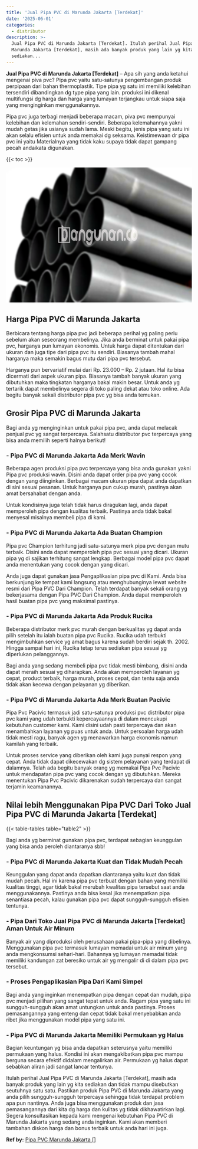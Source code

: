 ```yaml
---
title: 'Jual Pipa PVC di Marunda Jakarta [Terdekat]'
date: '2025-06-01'
categories:
  - distributor
description: >-
  Jual Pipa PVC di Marunda Jakarta [Terdekat]. Itulah perihal Jual Pipa PVC di
  Marunda Jakarta [Terdekat], masih ada banyak produk yang lain yg kita
  sediakan...
---
```


**Jual Pipa PVC di Marunda Jakarta \[Terdekat\]** – Apa sih yang anda ketahui mengenai piva pvc? Pipa pvc yaitu satu-satunya pengembangan produk perpipaan dari bahan thermoplastik. Tipe pipa yg satu ini memiliki kelebihan tersendiri dibandingkan dg type pipa yang lain. produksi ini dikenal multifungsi dg harga dan harga yang lumayan terjangkau untuk siapa saja yang menginginkan menggunakannya.

Pipa pvc juga terbagi menjadi beberapa macam, piva pvc mempunyai kelebihan dan kelemahan sendiri-sendiri. Beberapa kelemahannya yakni mudah getas jika usianya sudah lama. Meski begitu, jenis pipa yang satu ini akan selalu efisien untuk anda memakai dg seksama. Keistimewaan dr pipa pvc ini yaitu Materialnya yang tidak kaku supaya tidak dapat gampang pecah andaikata digunakan.

{{< toc >}}

![Jual Pipa PVC di Marunda Jakarta [Terdekat]](/images/jaul-pipa-pvc-59.png)

## Harga Pipa PVC di Marunda Jakarta

Berbicara tentang harga pipa pvc jadi beberapa perihal yg paling perlu sebelum akan seseorang membelinya. Jika anda berminat untuk pakai pipa pvc, harganya pun lumayan ekonomis. Untuk harga dapat ditentukan dari ukuran dan juga tipe dari pipa pvc itu sendiri. Biasanya tambah mahal harganya maka semakin bagus mutu dari pipa pvc tersebut.

Harganya pun bervariatif mulai dari Rp. 23.000 – Rp. 2 jutaan. Hal itu bisa dicermati dari aspek ukuran pipa. Biasanya tambah banyak ukuran yang dibutuhkan maka tingkatan harganya bakal makin besar. Untuk anda yg tertarik dapat membelinya segera di toko paling dekat atau toko online. Ada begitu banyak sekali distributor pipa pvc yg bisa anda temukan.

## Grosir Pipa PVC di Marunda Jakarta

Bagi anda yg menginginkan untuk pakai pipa pvc, anda dapat melacak penjual pvc yg sangat terpercaya. Salahsatu distributor pvc terpercaya yang bisa anda memilih seperti halnya berikut!

### \- Pipa PVC di Marunda Jakarta Ada Merk Wavin

Beberapa agen produksi pipa pvc terpercaya yang bisa anda gunakan yakni Pipa pvc produksi wavin. Disini anda dapat order pipa pvc yang cocok dengan yang diinginkan. Berbagai macam ukuran pipa dapat anda dapatkan di sini sesuai pesanan. Untuk harganya pun cukup murah, pastinya akan amat bersahabat dengan anda.

Untuk kondisinya juga telah tidak harus diragukan lagi, anda dapat memperoleh pipa dengan kualitas terbaik. Pastinya anda tidak bakal menyesal misalnya membeli pipa di kami.

### \- Pipa PVC di Marunda Jakarta Ada Buatan Champion

Pipa pvc Champion terhitung jadi satu-satunya merk pipa pvc dengan mutu terbaik. Disini anda dapat memperoleh pipa pvc sesuai yang dicari. Ukuran pipa yg di sajikan terhitung sangat lengkap. Berbagai model pipa pvc dapat anda menentukan yang cocok dengan yang dicari.

Anda juga dapat gunakan jasa Pengaplikasian pipa pvc di Kami. Anda bisa berkunjung ke tempat kami langsung atau menghubunginya lewat website resmi dari Pipa PVC Dari Champion. Telah terdapat banyak sekali orang yg bekerjasama dengan Pipa PVC Dari Champion. Anda dapat memperoleh hasil buatan pipa pvc yang maksimal pastinya.

### \- Pipa PVC di Marunda Jakarta Ada Produk Rucika

Beberapa distributor merk pvc murah dengan berkualitas yg dapat anda pilih setelah itu ialah buatan pipa pvc Rucika. Rucika udah terbukti mengimbuhkan service yg amat bagus karena sudah berdiri sejak th. 2002. Hingga sampai hari ini, Rucika tetap terus sediakan pipa sesuai yg diperlukan pelanggannya.

Bagi anda yang sedang membeli pipa pvc tidak mesti bimbang, disini anda dapat meraih sesuai yg diharapkan. Anda akan memperoleh layanan yg cepat, product terbaik, harga murah, proses cepat, dan tentu saja anda tidak akan kecewa dengan pelayanan yg diberikan.

### \- Pipa PVC di Marunda Jakarta Ada Merk Buatan Pacivic

Pipa Pvc Pacivic termasuk jadi satu-satunya produksi pvc distributor pipa pvc kami yang udah terbukti kepercayaannya di dalam mencukupi kebutuhan customer kami. Kami disini udah pasti terpercaya dan akan menambahkan layanan yg puas untuk anda. Untuk persoalan harga udah tidak mesti ragu, banyak agen yg menawarkan harga ekonomis namun kamilah yang terbaik.

Untuk proses service yang diberikan oleh kami juga punyai respon yang cepat. Anda tidak dapat dikecewakan dg sistem pelayanan yang terdapat di dalamnya. Telah ada begitu banyak orang yg memakai Pipa Pvc Pacivic untuk mendapatan pipa pvc yang cocok dengan yg dibutuhkan. Mereka menentukan Pipa Pvc Pacivic dikarenakan sudah terpercaya dan sangat terjamin keamanannya.

## Nilai lebih Menggunakan Pipa PVC Dari Toko Jual Pipa PVC di Marunda Jakarta \[Terdekat\]

{{< table-tables table="table2" >}}

Bagi anda yg berminat gunakan pipa pvc, terdapat sebagian keunggulan yang bisa anda peroleh diantaranya sbb!

### \- Pipa PVC di Marunda Jakarta Kuat dan Tidak Mudah Pecah

Keunggulan yang dapat anda dapatkan diantaranya yaitu kuat dan tidak mudah pecah. Hal ini karena pipa pvc terbuat dengan bahan yang memiliki kualitas tinggi, agar tidak bakal merubah kwalitas pipa tersebut saat anda menggunakannya. Pastinya anda bisa kesal jika menempatkan pipa senantiasa pecah, kalau gunakan pipa pvc dapat sungguh-sungguh efisien tentunya.

### \- Pipa Dari Toko Jual Pipa PVC di Marunda Jakarta \[Terdekat\] Aman Untuk Air Minum

Banyak air yang diproduksi oleh perusahaan pakai pipa-pipa yang dibelinya. Menggunakan pipa pvc termasuk lumayan memadai untuk air minum yang anda mengkonsumsi sehari-hari. Bahannya yg lumayan memadai tidak memiliki kandungan zat beresiko untuk air yg mengalir di di dalam pipa pvc tersebut.

### \- Proses Pengaplikasian Pipa Dari Kami Simpel

Bagi anda yang inginkan menempatkan pipa dengan cepat dan mudah, pipa pvc menjadi pilihan yang sangat tepat untuk anda. Ragam pipa yang satu ini sungguh-sungguh akan amat untungkan untuk anda pastinya. Proses pemasangannya yang enteng dan cepat tidak bakal menyebabkan anda ribet jika menggunakan model pipa yang satu ini.

### \- Pipa PVC di Marunda Jakarta Memiliki Permukaan yg Halus

Bagian keuntungan yg bisa anda dapatkan seterusnya yaitu memiliki permukaan yang halus. Kondisi ini akan mengakibatkan pipa pvc mampu berguna secara efektif didalam mengalirkan air. Permukaan yg halus dapat sebabkan aliran jadi sangat lancar tentunya.

Itulah perihal Jual Pipa PVC di Marunda Jakarta \[Terdekat\], masih ada banyak produk yang lain yg kita sediakan dan tidak mampu disebutkan seutuhnya satu satu. Pastikan produk Pipa PVC di Marunda Jakarta yang anda pilih sungguh-sungguh terpercaya sehingga tidak terdapat problem apa pun nantinya. Anda juga bisa menggunakan produk dan jasa pemasangannya dari kita dg harga dan kulitas yg tidak dikhawatirkan lagi. Segera konsultasikan kepada kami mengenai kebutuhan Pipa PVC di Marunda Jakarta yang sedang anda inginkan. Kami akan memberi tambahan diskon harga dan bonus terbaik untuk anda hari ini juga.

**Ref by:** [Pipa PVC Marunda Jakarta []](https://id.wikipedia.org/wiki/Pipa)
